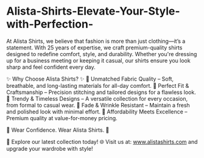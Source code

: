 # Alista-Shirts-Elevate-Your-Style-with-Perfection-
At Alista Shirts, we believe that fashion is more than just clothing—it’s a statement. With 25 years of expertise, we craft premium-quality shirts designed to redefine comfort, style, and durability. Whether you're dressing up for a business meeting or keeping it casual, our shirts ensure you look sharp and feel confident every day.

✨ Why Choose Alista Shirts? ✨
🔹 Unmatched Fabric Quality – Soft, breathable, and long-lasting materials for all-day comfort.
🔹 Perfect Fit & Craftsmanship – Precision stitching and tailored designs for a flawless look.
🔹 Trendy & Timeless Designs – A versatile collection for every occasion, from formal to casual wear.
🔹 Fade & Wrinkle Resistant – Maintain a fresh and polished look with minimal effort.
🔹 Affordability Meets Excellence – Premium quality at value-for-money pricing.

👕 Wear Confidence. Wear Alista Shirts. 👕

📢 Explore our latest collection today!
🌐 Visit us at: www.alistashirts.com and upgrade your wardrobe with style!
